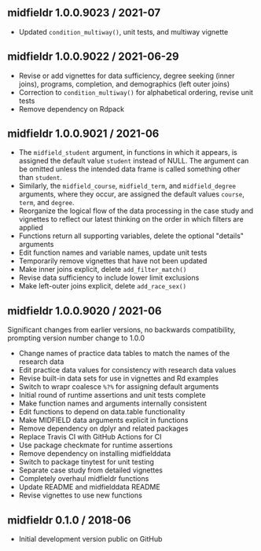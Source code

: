 


## midfieldr 1.0.0.9023 / 2021-07

- Updated `condition_multiway()`, unit tests, and multiway vignette





## midfieldr 1.0.0.9022 / 2021-06-29

- Revise or add vignettes for data sufficiency, degree seeking (inner joins), 
programs, completion, and demographics (left outer joins)
- Correction to `condition_multiway()` for alphabetical ordering, revise 
unit tests
- Remove dependency on Rdpack



## midfieldr 1.0.0.9021 / 2021-06

- The `midfield_student` argument, in functions in which it appears, is assigned the default value `student` instead of NULL. The argument can be  omitted unless the intended data frame is called something other than `student`. 
- Similarly, the `midfield_course`, `midfield_term`, and `midfield_degree` arguments, where they occur, are assigned the default values `course`, `term`, and `degree`. 
- Reorganize the logical flow of the data processing in the case study and vignettes to reflect our latest thinking on the order in which filters are applied
- Functions return all supporting variables, delete the optional "details" arguments
- Edit function names and variable names, update unit tests
- Temporarily remove vignettes that have not been updated
- Make inner joins explicit, delete `add_filter_match()`
- Revise data sufficiency to include lower limit exclusions
- Make left-outer joins explicit, delete `add_race_sex()`

## midfieldr 1.0.0.9020 / 2021-06

Significant changes from earlier versions, no backwards compatibility, 
prompting version number change to 1.0.0

- Change names of practice data tables to match the names of the research data
- Edit practice data values for consistency with research data values 
- Revise built-in data sets for use in vignettes and Rd examples
- Switch to wrapr coalesce `%?%` for assigning default arguments
- Initial round of runtime assertions and unit tests complete
- Make function names and arguments internally consistent 
- Edit functions to depend on data.table functionality 
- Make MIDFIELD data arguments explicit in functions 
- Remove dependency on dplyr and related packages 
- Replace Travis CI with GitHub Actions for CI
- Use package checkmate for runtime assertions 
- Remove dependency on installing midfielddata 
- Switch to package tinytest for unit testing 
- Separate case study from detailed vignettes
- Completely overhaul midfieldr functions  
- Update README and midfielddata README
- Revise vignettes to use new functions 


## midfieldr 0.1.0 / 2018-06

- Initial development version public on GitHub
  
<!-- major.minor.patch.dev -->
<!-- MAJOR version when you make incompatible API changes ->
<!-- MINOR version add functionality in a backwards-compatible manner ->
<!-- PATCH version backwards-compatible bug fixes ->

<!-- ### New features -->

<!-- ### Minor improvements -->

<!-- ### Bug fixes -->

<!-- ### Deprecated -->

<!-- ### Defunct -->
